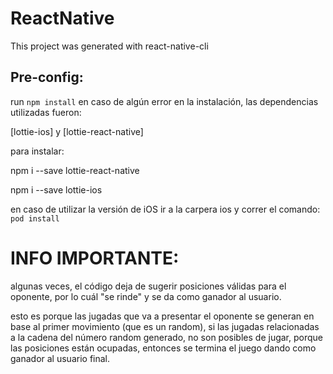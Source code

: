 # ReactNative

This project was generated with react-native-cli

## Pre-config:

run `npm install`
en caso de algún error en la instalación, las dependencias utilizadas fueron:

[lottie-ios] y [lottie-react-native]

para instalar:

npm i --save lottie-react-native

npm i --save lottie-ios

en caso de utilizar la versión de iOS ir a la carpera ios y correr el comando: `pod install`

# INFO IMPORTANTE:

algunas veces, el código deja de sugerir posiciones válidas para el oponente, por lo cuál "se rinde" y se da como ganador al usuario.

esto es porque las jugadas que va a presentar el oponente se generan en base al primer movimiento (que es un random), si las jugadas relacionadas a la cadena del número random generado, no son posibles de jugar, porque las posiciones están ocupadas, entonces se termina el juego dando como ganador al usuario final.
